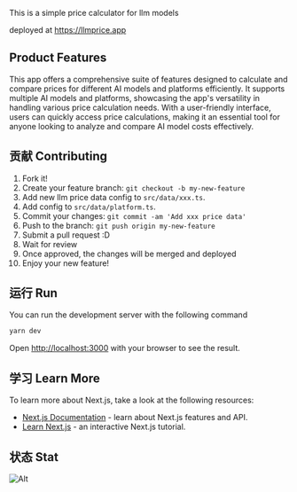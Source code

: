 This is a simple price calculator for llm models

deployed at https://llmprice.app

## Product Features

This app offers a comprehensive suite of features designed to calculate and compare prices for different AI models and platforms efficiently. It supports multiple AI models and platforms, showcasing the app's versatility in handling various price calculation needs. With a user-friendly interface, users can quickly access price calculations, making it an essential tool for anyone looking to analyze and compare AI model costs effectively.

## 贡献 Contributing

1. Fork it!
2. Create your feature branch: `git checkout -b my-new-feature`
3. Add new llm price data config to `src/data/xxx.ts`.
4. Add config to `src/data/platform.ts`.
5. Commit your changes: `git commit -am 'Add xxx price data'`
6. Push to the branch: `git push origin my-new-feature`
7. Submit a pull request :D
8. Wait for review
9. Once approved, the changes will be merged and deployed
10. Enjoy your new feature!

## 运行 Run

You can run the development server with the following command

```bash
yarn dev
```

Open [http://localhost:3000](http://localhost:3000) with your browser to see the result.

## 学习 Learn More

To learn more about Next.js, take a look at the following resources:

- [Next.js Documentation](https://nextjs.org/docs) - learn about Next.js features and API.
- [Learn Next.js](https://nextjs.org/learn) - an interactive Next.js tutorial.


## 状态 Stat

![Alt](https://repobeats.axiom.co/api/embed/dd4a6ece023c4539c4872f4075047574d5d492fd.svg "Repobeats analytics image")

